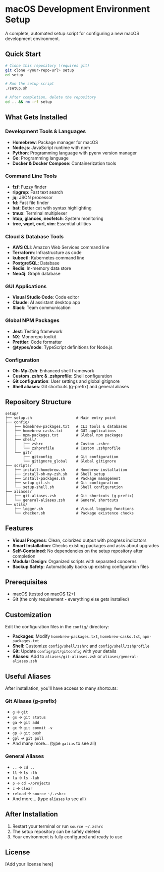 # macOS Development Environment Setup

A complete, automated setup script for configuring a new macOS development environment.

## Quick Start

```bash
# Clone this repository (requires git)
git clone <your-repo-url> setup
cd setup

# Run the setup script
./setup.sh

# After completion, delete the repository
cd .. && rm -rf setup
```

## What Gets Installed

### Development Tools & Languages
- **Homebrew**: Package manager for macOS
- **Node.js**: JavaScript runtime with npm
- **Python**: Programming language with pyenv version manager
- **Go**: Programming language
- **Docker & Docker Compose**: Containerization tools

### Command Line Tools
- **fzf**: Fuzzy finder
- **ripgrep**: Fast text search
- **jq**: JSON processor
- **fd**: Fast file finder
- **bat**: Better cat with syntax highlighting
- **tmux**: Terminal multiplexer
- **htop, glances, neofetch**: System monitoring
- **tree, wget, curl, vim**: Essential utilities

### Cloud & Database Tools
- **AWS CLI**: Amazon Web Services command line
- **Terraform**: Infrastructure as code
- **kubectl**: Kubernetes command line
- **PostgreSQL**: Database
- **Redis**: In-memory data store
- **Neo4j**: Graph database

### GUI Applications
- **Visual Studio Code**: Code editor
- **Claude**: AI assistant desktop app
- **Slack**: Team communication

### Global NPM Packages
- **Jest**: Testing framework
- **NX**: Monorepo toolkit
- **Prettier**: Code formatter
- **@types/node**: TypeScript definitions for Node.js

### Configuration
- **Oh-My-Zsh**: Enhanced shell framework
- **Custom .zshrc & .zshprofile**: Shell configuration
- **Git configuration**: User settings and global gitignore
- **Shell aliases**: Git shortcuts (g-prefix) and general aliases

## Repository Structure

```
setup/
├── setup.sh                    # Main entry point
├── config/
│   ├── homebrew-packages.txt   # CLI tools & databases  
│   ├── homebrew-casks.txt      # GUI applications
│   ├── npm-packages.txt        # Global npm packages
│   ├── shell/
│   │   ├── zshrc               # Custom .zshrc
│   │   └── zshprofile          # Custom .zshprofile
│   └── git/
│       ├── gitconfig           # Git configuration
│       └── gitignore_global    # Global gitignore
├── scripts/
│   ├── install-homebrew.sh     # Homebrew installation
│   ├── install-oh-my-zsh.sh    # Shell setup
│   ├── install-packages.sh     # Package management
│   ├── setup-git.sh            # Git configuration
│   └── setup-shell.sh          # Shell configuration
├── aliases/
│   ├── git-aliases.zsh         # Git shortcuts (g-prefix)
│   └── general-aliases.zsh     # General shortcuts
└── utils/
    ├── logger.sh               # Visual logging functions
    └── checker.sh              # Package existence checks
```

## Features

- **Visual Progress**: Clean, colorized output with progress indicators
- **Smart Installation**: Checks existing packages and asks about upgrades
- **Self-Contained**: No dependencies on the setup repository after completion
- **Modular Design**: Organized scripts with separated concerns
- **Backup Safety**: Automatically backs up existing configuration files

## Prerequisites

- macOS (tested on macOS 12+)
- Git (the only requirement - everything else gets installed)

## Customization

Edit the configuration files in the `config/` directory:

- **Packages**: Modify `homebrew-packages.txt`, `homebrew-casks.txt`, `npm-packages.txt`
- **Shell**: Customize `config/shell/zshrc` and `config/shell/zshprofile`
- **Git**: Update `config/git/gitconfig` with your details
- **Aliases**: Add to `aliases/git-aliases.zsh` or `aliases/general-aliases.zsh`

## Useful Aliases

After installation, you'll have access to many shortcuts:

### Git Aliases (g-prefix)
- `g` → `git`
- `gs` → `git status`
- `ga` → `git add`
- `gc` → `git commit -v`
- `gp` → `git push`
- `gpl` → `git pull`
- And many more... (type `galias` to see all)

### General Aliases
- `..` → `cd ..`
- `ll` → `ls -lh`
- `la` → `ls -lah`
- `p` → `cd ~/projects`
- `c` → `clear`
- `reload` → `source ~/.zshrc`
- And more... (type `aliases` to see all)

## After Installation

1. Restart your terminal or run `source ~/.zshrc`
2. The setup repository can be safely deleted
3. Your environment is fully configured and ready to use

## License

[Add your license here]